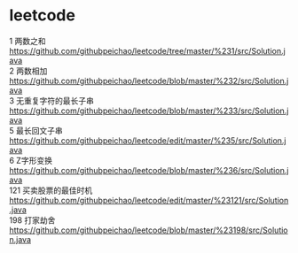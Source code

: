 # leetcode
1 两数之和 https://github.com/githubpeichao/leetcode/tree/master/%231/src/Solution.java  
2 两数相加 https://github.com/githubpeichao/leetcode/blob/master/%232/src/Solution.java  
3 无重复字符的最长子串 https://github.com/githubpeichao/leetcode/blob/master/%233/src/Solution.java  
5 最长回文子串 https://github.com/githubpeichao/leetcode/edit/master/%235/src/Solution.java  
6 Z字形变换 https://github.com/githubpeichao/leetcode/blob/master/%236/src/Solution.java  
121 买卖股票的最佳时机 https://github.com/githubpeichao/leetcode/edit/master/%23121/src/Solution.java  
198 打家劫舍 https://github.com/githubpeichao/leetcode/blob/master/%23198/src/Solution.java
